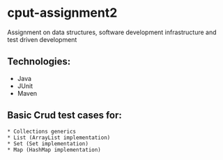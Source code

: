 # cput-assignment2
Assignment on data structures, software development infrastructure and test driven development

## Technologies:
   - Java
   - JUnit
   - Maven

## Basic Crud test cases for:
    * Collections generics
    * List (ArrayList implementation)
    * Set (Set implementation)
    * Map (HashMap implementation)
